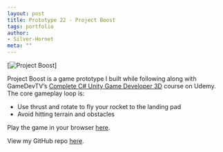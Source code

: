 ```yaml
---
layout: post
title: Prototype 22 - Project Boost
tags: portfolio
author:
- Silver-Hornet
meta: ""
---
```


[![Project Boost]({{site.url}}/project-boost.gif)]

Project Boost is a game prototype I built while following along with GameDevTV’s [Complete C# Unity Game Developer 3D](https://www.udemy.com/course/unitycourse2/) course on Udemy. The core gameplay loop is:

- Use thrust and rotate to fly your rocket to the landing pad
- Avoid hitting terrain and obstacles

Play the game in your browser [here](https://play.unity.com/mg/other/gamedevtv-s-project-boost).

View my GitHub repo [here](https://github.com/silver-hornet/gamedevtv-project-boost).